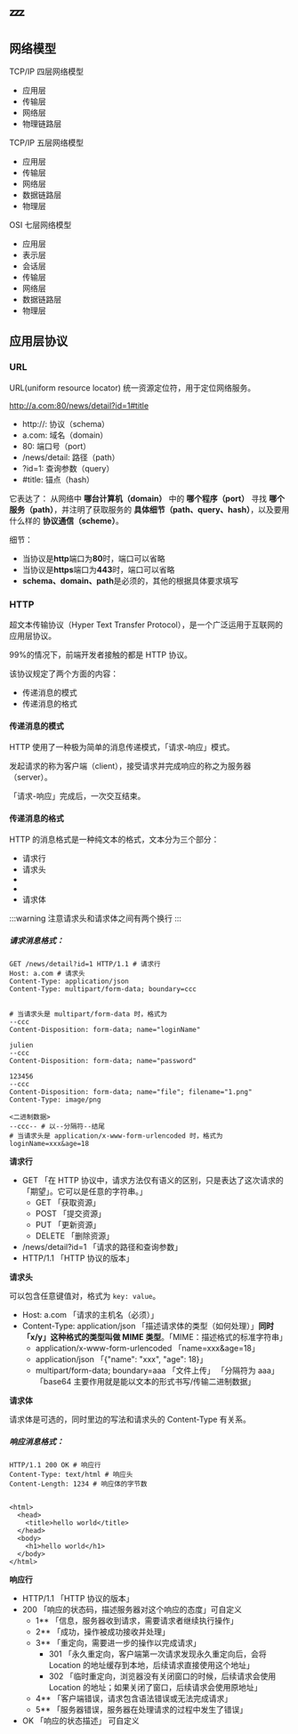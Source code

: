 # :zzz:

## 网络模型

TCP/IP 四层网络模型

- 应用层
- 传输层
- 网络层
- 物理链路层

TCP/IP 五层网络模型

- 应用层
- 传输层
- 网络层
- 数据链路层
- 物理层

OSI 七层网络模型

- 应用层
- 表示层
- 会话层
- 传输层
- 网络层
- 数据链路层
- 物理层

## 应用层协议

### URL

URL(uniform resource locator) 统一资源定位符，用于定位网络服务。

http://a.com:80/news/detail?id=1#title

- http://: 协议（schema）
- a.com: 域名（domain）
- 80: 端口号（port）
- /news/detail: 路径（path）
- ?id=1: 查询参数（query）
- #title: 锚点（hash）

它表达了：
从网络中 **哪台计算机（domain）** 中的 **哪个程序（port）** 寻找 **哪个服务（path）**，并注明了获取服务的 **具体细节（path、query、hash）**，以及要用什么样的 **协议通信（scheme）**。

细节：

- 当协议是**http**端口为**80**时，端口可以省略
- 当协议是**https**端口为**443**时，端口可以省略
- **schema、domain、path**是必须的，其他的根据具体要求填写

### HTTP

超文本传输协议（Hyper Text Transfer Protocol），是一个广泛运用于互联网的应用层协议。

99%的情况下，前端开发者接触的都是 HTTP 协议。

该协议规定了两个方面的内容：

- 传递消息的模式
- 传递消息的格式

#### 传递消息的模式

HTTP 使用了一种极为简单的消息传递模式，「请求-响应」模式。

发起请求的称为客户端（client），接受请求并完成响应的称之为服务器（server）。

「请求-响应」完成后，一次交互结束。

#### 传递消息的格式

HTTP 的消息格式是一种纯文本的格式，文本分为三个部分：

- 请求行
- 请求头
-
-
- 请求体

:::warning
注意请求头和请求体之间有两个换行
:::

##### 请求消息格式：

```text
GET /news/detail?id=1 HTTP/1.1 # 请求行
Host: a.com # 请求头
Content-Type: application/json
Content-Type: multipart/form-data; boundary=ccc


# 当请求头是 multipart/form-data 时，格式为
--ccc
Content-Disposition: form-data; name="loginName"

julien
--ccc
Content-Disposition: form-data; name="password"

123456
--ccc
Content-Disposition: form-data; name="file"; filename="1.png"
Content-Type: image/png

<二进制数据>
--ccc-- # 以--分隔符--结尾
# 当请求头是 application/x-www-form-urlencoded 时，格式为
loginName=xxx&age=18
```

**请求行**

- GET 「在 HTTP 协议中，请求方法仅有语义的区别，只是表达了这次请求的「期望」。它可以是任意的字符串。」
  - GET 「获取资源」
  - POST 「提交资源」
  - PUT 「更新资源」
  - DELETE 「删除资源」
- /news/detail?id=1 「请求的路径和查询参数」
- HTTP/1.1 「HTTP 协议的版本」

**请求头**

可以包含任意键值对，格式为 `key: value`。

- Host: a.com 「请求的主机名（必须）」
- Content-Type: application/json 「描述请求体的类型（如何处理）」**同时「x/y」这种格式的类型叫做 MIME 类型**。「MIME：描述格式的标准字符串」
  - application/x-www-form-urlencoded 「name=xxx&age=18」
  - application/json 「{"name": "xxx", "age": 18}」
  - multipart/form-data; boundary=aaa 「文件上传」 「分隔符为 aaa」「base64 主要作用就是能以文本的形式书写/传输二进制数据」

**请求体**

请求体是可选的，同时里边的写法和请求头的 Content-Type 有关系。

##### 响应消息格式：

```text
HTTP/1.1 200 OK # 响应行
Content-Type: text/html # 响应头
Content-Length: 1234 # 响应体的字节数


<html>
  <head>
    <title>hello world</title>
  </head>
  <body>
    <h1>hello world</h1>
  </body>
</html>
```

**响应行**

- HTTP/1.1 「HTTP 协议的版本」
- 200 「响应的状态码，描述服务器对这个响应的态度」可自定义
  - 1\*\* 「信息，服务器收到请求，需要请求者继续执行操作」
  - 2\*\* 「成功，操作被成功接收并处理」
  - 3\*\* 「重定向，需要进一步的操作以完成请求」
    - 301 「永久重定向，客户端第一次请求发现永久重定向后，会将 Location 的地址缓存到本地，后续请求直接使用这个地址」
    - 302 「临时重定向，浏览器没有关闭窗口的时候，后续请求会使用 Location 的地址；如果关闭了窗口，后续请求会使用原地址」
  - 4\*\* 「客户端错误，请求包含语法错误或无法完成请求」
  - 5\*\* 「服务器错误，服务器在处理请求的过程中发生了错误」
- OK 「响应的状态描述」 可自定义
